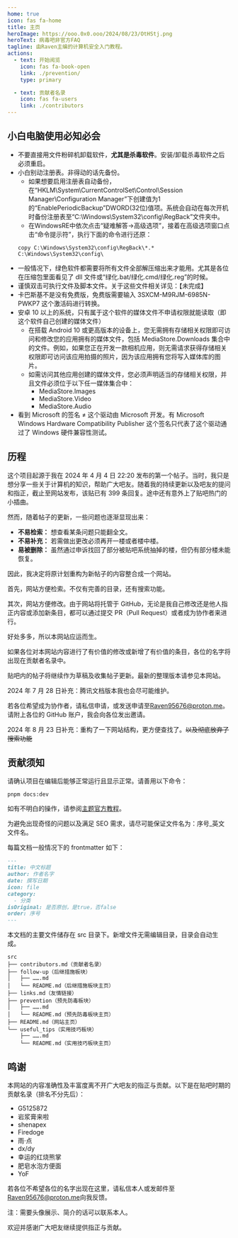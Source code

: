 ```yaml
---
home: true
icon: fas fa-home
title: 主页
heroImage: https://ooo.0x0.ooo/2024/08/23/OtHStj.png
heroText: 病毒吧非官方FAQ
tagline: 由Raven主编的计算机安全入门教程。
actions:
  - text: 开始阅览
    icon: fas fa-book-open
    link: ./prevention/
    type: primary

  - text: 贡献者名录
    icon: fas fa-users
    link: ./contributors
---
```


## 小白电脑使用必知必会

- 不要直接用文件粉碎机卸载软件，**尤其是杀毒软件**。安装/卸载杀毒软件之后必须重启。
- 小白别动注册表。非得动的话先备份。
  - 如果想要启用注册表自动备份，在“HKLM\System\CurrentControlSet\Control\Session Manager\Configuration Manager”下创建值为1的“EnablePeriodicBackup”DWORD(32位)值项。系统会自动在每次开机时备份注册表至“C:\Windows\System32\config\RegBack”文件夹中。
  - 在WindowsRE中依次点击“疑难解答→高级选项”，接着在高级选项窗口点击“命令提示符”，执行下面的命令进行还原：
  ```shell
  copy C:\Windows\System32\config\RegBack\*.* C:\Windows\System32\config\
  ```
- 一般情况下，绿色软件都需要将所有文件全部解压缩出来才能用。尤其是各位在压缩包里面看见了 dll 文件或“绿化.bat/绿化.cmd/绿化.reg”的时候。
- 谨慎双击可执行文件及脚本文件。关于这些文件相关详见：【未完成】
- 卡巴斯基不是没有免费版，免费版需要输入 3SXCM-M9RJM-6985N-PWKP7 这个激活码进行转换。
- 安卓 10 以上的系统，只有属于这个软件的媒体文件不申请权限就能读取（即这个软件自己创建的媒体文件）
  - 在搭载 Android 10 或更高版本的设备上，您无需拥有存储相关权限即可访问和修改您的应用拥有的媒体文件，包括 MediaStore.Downloads 集合中的文件。例如，如果您正在开发一款相机应用，则无需请求获得存储相关权限即可访问该应用拍摄的照片，因为该应用拥有您将写入媒体库的图片。
  - 如需访问其他应用创建的媒体文件，您必须声明适当的存储相关权限，并且文件必须位于以下任一媒体集合中：
    - MediaStore.Images
    - MediaStore.Video
    - MediaStore.Audio
- 看到 Microsoft 的签名 ≠ 这个驱动由 Microsoft 开发。有 Microsoft Windows Hardware Compatibility Publisher 这个签名只代表了这个驱动通过了 Windows 硬件兼容性测试。

## 历程

这个项目起源于我在 2024 年 4 月 4 日 22:20 发布的第一个帖子。当时，我只是想分享一些关于计算机的知识，帮助广大吧友。随着我的持续更新以及吧友的提问和指正，截止至网站发布，该贴已有 399 条回复。途中还有意外上了贴吧热门的小插曲。

然而，随着帖子的更新，一些问题也逐渐显现出来：

- **不易检索：** 想查看某条问题只能翻全文。
- **不易补充：** 若需做出更改必须再开一楼或者楼中楼。
- **易被删除：** 虽然通过申诉找回了部分被贴吧系统抽掉的楼，但仍有部分楼未能恢复。

因此，我决定将原计划重构为新帖子的内容整合成一个网站。

首先，网站方便检索。不仅有完善的目录，还有搜索功能。

其次，网站方便修改。由于网站将托管于 GitHub，无论是我自己修改还是他人指正内容或添加新条目，都可以通过提交 PR（Pull Request）或者成为协作者来进行。

好处多多，所以本网站应运而生。

如果各位对本网站内容进行了有价值的修改或新增了有价值的条目，各位的名字将出现在贡献者名录中。

贴吧内的帖子将继续作为草稿及收集帖子更新。最新的整理版本请参见本网站。

2024 年 7 月 28 日补充：腾讯文档版本我也会尽可能维护。

若各位希望成为协作者，请私信申请，或发送申请至<Raven95676@proton.me>。请附上各位的 GitHub 账户，我会向各位发出邀请。

2024 年 8 月 23 日补充：重构了一下网站结构，更方便查找了。~~以及彻底放弃了搜索功能~~

## 贡献须知

请确认项目在编辑后能够正常运行且显示正常。请善用以下命令：

```shell
pnpm docs:dev
```

如有不明白的操作，请参阅[主题官方教程](https://theme-hope.vuejs.press/zh/get-started/)。

为避免出现奇怪的问题以及满足 SEO 需求，请尽可能保证文件名为：序号\_英文文件名。

每篇文档一般情况下的 frontmatter 如下：

```markdown
---
title: 中文标题
author: 作者名字
date: 撰写日期
icon: file
category:
  - 分类
isOriginal: 是否原创，是true，否false
order: 序号
---
```

本文档的主要文件储存在 src 目录下。新增文件无需编辑目录，目录会自动生成。

```shell
src
├── contributors.md（贡献者名录）
├── follow-up（后继措施板块）
│   ├── …….md
│   └── README.md（后继措施板块主页）
├── links.md（友情链接）
├── prevention（预先防毒板块）
│   ├── …….md
│   └── README.md（预先防毒板块主页）
├── README.md（网站主页）
└── useful_tips（实用技巧板块）
    ├── …….md
    └── README.md（实用技巧板块主页）
```

## 鸣谢

本网站的内容准确性及丰富度离不开广大吧友的指正与贡献。以下是在贴吧时期的贡献名录（排名不分先后）：

- G5125872
- 岩浆膏来啦
- shenapex
- Firedoge
- 雨·点
- dx/dy
- 幸运的红烧熊掌
- 肥皂水泡方便面
- YoF

若各位不希望各位的名字出现在这里，请私信本人或发邮件至<Raven95676@proton.me>向我反馈。

注：需要头像展示、简介的话可以联系本人。

欢迎并感谢广大吧友继续提供指正与贡献。
